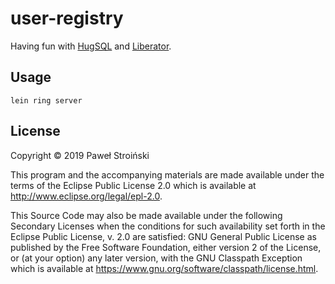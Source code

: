 # user-registry

Having fun with [HugSQL](https://www.hugsql.org/)
and [Liberator](http://clojure-liberator.github.io/liberator/).

## Usage

    lein ring server

## License

Copyright © 2019 Paweł Stroiński

This program and the accompanying materials are made available under the
terms of the Eclipse Public License 2.0 which is available at
http://www.eclipse.org/legal/epl-2.0.

This Source Code may also be made available under the following Secondary
Licenses when the conditions for such availability set forth in the Eclipse
Public License, v. 2.0 are satisfied: GNU General Public License as published by
the Free Software Foundation, either version 2 of the License, or (at your
option) any later version, with the GNU Classpath Exception which is available
at https://www.gnu.org/software/classpath/license.html.
